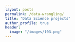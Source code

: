 ```yaml
---
layout: posts
permalink: /data-wrangling/
title: "Data Science projects"
author_profile: true
header:
  image: "/images/103.png"
---
```



